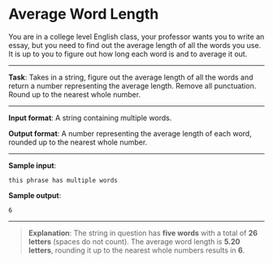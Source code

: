 # Average Word Length

You are in a college level English class, your professor wants you to write an essay, but you need to find out the average length of all the words you use. It is up to you to figure out how long each word is and to average it out. 

---

**Task**: Takes in a string, figure out the average length of all the words and return a number representing the average length. Remove all punctuation. Round up to the nearest whole number. 

---
 
**Input format**: A string containing multiple words. 
 
**Output format**: A number representing the average length of each word, rounded up to the nearest whole number. 
 
---

**Sample input**: 
```
this phrase has multiple words
```

**Sample output**: 
```
6
```

---

>**Explanation**: The string in question has **five words** with a total of **26 letters** (spaces do not count). The average word length is **5.20 letters**, rounding it up to the nearest whole numbers results in **6**.